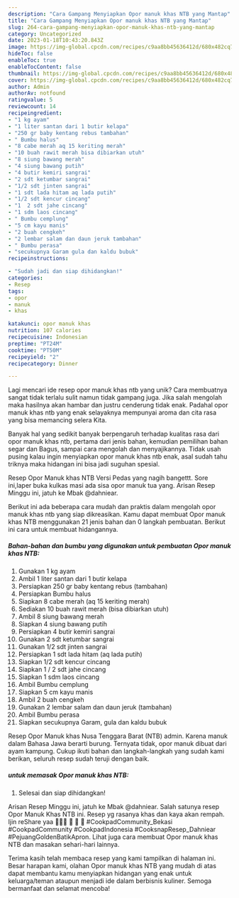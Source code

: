 ```yaml
---
description: "Cara Gampang Menyiapkan Opor manuk khas NTB yang Mantap"
title: "Cara Gampang Menyiapkan Opor manuk khas NTB yang Mantap"
slug: 264-cara-gampang-menyiapkan-opor-manuk-khas-ntb-yang-mantap
category: Uncategorized
date: 2023-01-18T10:43:20.843Z
image: https://img-global.cpcdn.com/recipes/c9aa8bb45636412d/680x482cq70/opor-manuk-khas-ntb-foto-resep-utama.jpg
hideToc: false
enableToc: true
enableTocContent: false
thumbnail: https://img-global.cpcdn.com/recipes/c9aa8bb45636412d/680x482cq70/opor-manuk-khas-ntb-foto-resep-utama.jpg
cover: https://img-global.cpcdn.com/recipes/c9aa8bb45636412d/680x482cq70/opor-manuk-khas-ntb-foto-resep-utama.jpg
author: Admin
authorAv: notfound
ratingvalue: 5
reviewcount: 14
recipeingredient:
- "1 kg ayam"
- "1 liter santan dari 1 butir kelapa"
- "250 gr baby kentang rebus tambahan"
- " Bumbu halus"
- "8 cabe merah aq 15 keriting merah"
- "10 buah rawit merah bisa dibiarkan utuh"
- "8 siung bawang merah"
- "4 siung bawang putih"
- "4 butir kemiri sangrai"
- "2 sdt ketumbar sangrai"
- "1/2 sdt jinten sangrai"
- "1 sdt lada hitam aq lada putih"
- "1/2 sdt kencur cincang"
- "1  2 sdt jahe cincang"
- "1 sdm laos cincang"
- " Bumbu cemplung"
- "5 cm kayu manis"
- "2 buah cengkeh"
- "2 lembar salam dan daun jeruk tambahan"
- " Bumbu perasa"
- "secukupnya Garam gula dan kaldu bubuk"
recipeinstructions:

- "Sudah jadi dan siap dihidangkan!"
categories:
- Resep
tags:
- opor
- manuk
- khas

katakunci: opor manuk khas 
nutrition: 107 calories
recipecuisine: Indonesian
preptime: "PT24M"
cooktime: "PT50M"
recipeyield: "2"
recipecategory: Dinner

---
```





Lagi mencari ide resep opor manuk khas ntb yang unik? Cara membuatnya sangat tidak terlalu sulit namun tidak gampang juga. Jika salah mengolah maka hasilnya akan hambar dan justru cenderung tidak enak. Padahal opor manuk khas ntb yang enak selayaknya mempunyai aroma dan cita rasa yang bisa memancing selera Kita.





Banyak hal yang sedikit banyak berpengaruh terhadap kualitas rasa dari opor manuk khas ntb, pertama dari jenis bahan, kemudian pemilihan bahan segar dan Bagus, sampai cara mengolah dan menyajikannya. Tidak usah pusing kalau ingin menyiapkan opor manuk khas ntb enak,      asal sudah tahu triknya maka hidangan ini bisa jadi suguhan spesial.














Resep Opor Manuk khas NTB Versi Pedas yang nagih bangettt. Sore ini,laper buka kulkas masi ada sisa opor manuk tua yang. Arisan Resep Minggu ini, jatuh ke Mbak @dahniear.






Berikut ini ada beberapa cara mudah dan praktis dalam mengolah opor manuk khas ntb yang siap dikreasikan. Kamu dapat membuat Opor manuk khas NTB menggunakan 21 jenis bahan dan 0 langkah pembuatan. Berikut ini cara untuk membuat hidangannya.

<!--inarticleads1-->

##### Bahan-bahan dan bumbu yang digunakan untuk pembuatan Opor manuk khas NTB:

1. Gunakan 1 kg ayam
1. Ambil 1 liter santan dari 1 butir kelapa
1. Persiapkan 250 gr baby kentang rebus (tambahan)
1. Persiapkan  Bumbu halus
1. Siapkan 8 cabe merah (aq 15 keriting merah)
1. Sediakan 10 buah rawit merah (bisa dibiarkan utuh)
1. Ambil 8 siung bawang merah
1. Siapkan 4 siung bawang putih
1. Persiapkan 4 butir kemiri sangrai
1. Gunakan 2 sdt ketumbar sangrai
1. Gunakan 1/2 sdt jinten sangrai
1. Persiapkan 1 sdt lada hitam (aq lada putih)
1. Siapkan 1/2 sdt kencur cincang
1. Siapkan 1 / 2 sdt jahe cincang
1. Siapkan 1 sdm laos cincang
1. Ambil  Bumbu cemplung
1. Siapkan 5 cm kayu manis
1. Ambil 2 buah cengkeh
1. Gunakan 2 lembar salam dan daun jeruk (tambahan)
1. Ambil  Bumbu perasa
1. Siapkan secukupnya Garam, gula dan kaldu bubuk


Resep Opor Manuk khas Nusa Tenggara Barat (NTB) admin. Karena manuk dalam Bahasa Jawa berarti burung. Ternyata tidak, opor manuk dibuat dari ayam kampung. Cukup ikuti bahan dan langkah-langkah yang sudah kami berikan, seluruh resep sudah teruji dengan baik. 

<!--inarticleads2-->

#####  untuk memasak Opor manuk khas NTB:


1. Selesai dan siap dihidangkan!

Arisan Resep Minggu ini, jatuh ke Mbak @dahniear. Salah satunya resep Opor Manuk Khas NTB ini. Resep yg rasanya khas dan kaya akan rempah. Ijin reShare yaa 🙏😊🙏 💝 💝 💝 #CookpadCommunity_Bekasi #CookpadCommunity #CookpadIndonesia #CooksnapResep_Dahniear #PejuangGoldenBatikApron. Lihat juga cara membuat Opor manuk khas NTB dan masakan sehari-hari lainnya. 

Terima kasih telah membaca resep yang kami tampilkan di halaman ini. Besar harapan kami, olahan Opor manuk khas NTB yang mudah di atas dapat membantu kamu menyiapkan hidangan yang enak untuk keluarga/teman ataupun menjadi ide dalam berbisnis kuliner. Semoga bermanfaat dan selamat mencoba!
